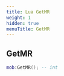 ```yaml
---
title: Lua GetMR
weight: 1
hidden: true
menuTitle: GetMR
---
```

## GetMR
```lua
mob:GetMR(); -- int
```
